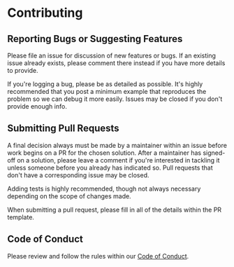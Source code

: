 # Contributing





## Reporting Bugs or Suggesting Features

Please file an issue for discussion of new features or bugs. If an existing issue already exists, please comment there instead if you have more details to provide.

If you're logging a bug, please be as detailed as possible. It's highly recommended that you post a minimum example that reproduces the problem so we can debug it more easily. Issues may be closed if you don't provide enough info.





## Submitting Pull Requests

A final decision always must be made by a maintainer within an issue before work begins on a PR for the chosen solution. After a maintainer has signed-off on a solution, please leave a comment if you're interested in tackling it unless someone before you already has indicated so. Pull requests that don't have a corresponding issue may be closed.

Adding tests is highly recommended, though not always necessary depending on the scope of changes made.

When submitting a pull request, please fill in all of the details within the PR template.





## Code of Conduct

Please review and follow the rules within our [Code of Conduct](CODE_OF_CONDUCT.md).
